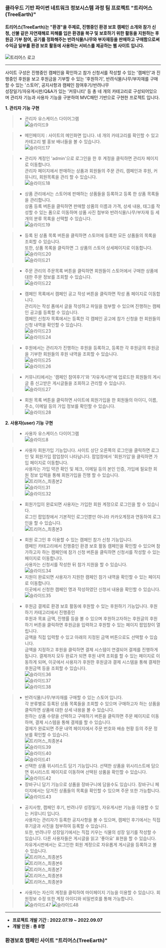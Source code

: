 ### **클라우드 기반 파이썬 네트워크 정보시스템 과정 팀 프로젝트 "트리어스(TreeEarth)"**   
#### 트리어스(TreeEarth)는 "환경"을 주제로, 진행중인 환경 보호 캠페인 소개와 참가 신청, 산불 같은 자연재해로 피해를 입은 환경을 복구 및 보호하기 위한 활동을 지원하는 후원금 기부 참여, 공기를 정화해주는 반려식물/나무와 부자재등을 판매하고 구매함으로써 수익금 일부를 환경 보호 활동에 사용하는 서비스를 제공하는 웹 사이트 입니다.   
![트리어스 로고](https://user-images.githubusercontent.com/110509005/193780027-42f1e326-9810-44f2-a22e-07dcfb1c3378.png)   
* * *   
사이트 구성은 진행중인 캠페인을 확인하고 참가 신청서를 작성할 수 있는 '캠페인'과 진행중인 후원을 보고 후원금을 기부할 수 있는 '후원하기', 반려식물/나무/부자재를 구매할 수 있는 '스토어', 공지사항과 캠페인 참여후기/반려나무   
성장일기/자유게시판/Q&A가 있는 '커뮤니티' 등 총 네 개의 카테고리로 구성되어있으며 관리자 기능과 사용자 기능을 구분하여 MVC패턴 기반으로 구현한 프로젝트 입니다.   
   
**1. 관리자 기능 구현**   
> * 관리자 유스케이스 다이어그램   
![슬라이드9](https://user-images.githubusercontent.com/110509005/193634227-76274254-4ae7-4b58-8800-0d661d8d7eca.PNG)   
   
> * 메인페이지 : 사이트의 메인화면 입니다. 네 개의 카테고리를 확인할 수 있고 카테고리 별 홍보 배너들을 볼 수 있습니다.   
![슬라이드17](https://user-images.githubusercontent.com/110509005/193634576-7e126f18-a075-449f-a8d7-30821f3ad513.PNG)   
   
> * 관리자 계정인 'admin'으로 로그인을 한 후 계정을 클릭하면 관리자 페이지로 이동합니다.   
관리자 페이지에서 판매하는 상품과 회원들의 주문 관리, 캠페인과 후원, 커뮤니티, 회원목록을 관리 할 수 있습니다.   
![슬라이드18](https://user-images.githubusercontent.com/110509005/193635101-186ae2d0-5b11-4535-952c-acb68a2fedfc.PNG)   

> * 상품 관리에서는 스토어에 판매하는 상품들을 등록하고 등록 한 상품 목록들을 관리합니다.   
상품 등록 버튼을 클릭하면 판매할 상품의 이름과 가격, 상세 내용, 태그를 작성할 수 있는 폼으로 이동하며 상품 사진 첨부와 반려식물/나무/부자재 등 세 개의 분류 목록을 선택할 수 있습니다.   
![슬라이드19](https://user-images.githubusercontent.com/110509005/193636877-3acebdc0-db3e-4126-863f-812ee45bc82a.PNG)   

> * 등록 된 상품 목록 버튼을 클릭하면 스토어에 등록한 모든 상품들의 목록을 조회할 수 있습니다.   
또한, 상품 목록을 클릭하면 그 상품의 스토어 상세페이지로 이동합니다.   
![슬라이드20](https://user-images.githubusercontent.com/110509005/193637594-c8efae51-8faf-4b65-a967-be1338d5ef1b.PNG)   
![슬라이드21](https://user-images.githubusercontent.com/110509005/193637632-93f1ffbd-7e9c-42c6-8ad0-5f73180667ef.PNG)   

> * 주문 관리의 주문목록 버튼을 클릭하면 회원들이 스토어에서 구매한 상품에 대한 주문 정보를 조회할 수 있습니다.   
![슬라이드22](https://user-images.githubusercontent.com/110509005/193639264-b8e0d762-30bd-401c-a323-7847cb3c8aa4.PNG)   

> * 캠페인 목록에서 캠페인 공고 작성 버튼을 클릭하면 작성 폼 페이지로 이동합니다.   
관리자는 작성 폼에서 글을 작성하고 파일을 첨부할 수 있으며 진행하는 캠페인 공고를 등록할 수 있습니다.   
캠페인 신청자 목록에서는 등록한 각 캠페인 공고에 참가 신청을 한 회원들의 신청 내역을 확인할 수 있습니다.   
![슬라이드23](https://user-images.githubusercontent.com/110509005/193640678-dab6a9a6-f317-40a8-aa23-464c66b098ef.PNG)   
![슬라이드24](https://user-images.githubusercontent.com/110509005/193640716-caed8cbf-be46-4508-b38a-8d797304901e.PNG)   

> * 후원에서는 관리자가 진행하는 후원을 등록하고, 등록한 각 후원글의 후원금을 기부한 회원들의 후원 내역을 조회할 수 있습니다.   
![슬라이드25](https://user-images.githubusercontent.com/110509005/193641712-382a66fd-69cf-4e07-b657-4ca1121ede4e.PNG)   
![슬라이드26](https://user-images.githubusercontent.com/110509005/193641734-b9c6fa68-2f31-4e52-9a6f-bba03891f226.PNG)   

> * 커뮤니티에서는 '캠페인 참여후기'와 '자유게시판'에 업로드한 회원들의 게시글 중 신고받은 게시글들을 조회하고 관리할 수 있습니다.   
![슬라이드27](https://user-images.githubusercontent.com/110509005/193642878-27151c73-ba47-4b4b-b12b-d541d58bc833.PNG)   

> * 회원 목록 버튼을 클릭하면 사이트에 회원가입을 한 회원들의 아이디, 이름, 주소, 이메일 등의 가입 정보를 확인할 수 있습니다.   
![슬라이드28](https://user-images.githubusercontent.com/110509005/193643474-1f59b34d-a8bc-496a-a063-159fc18343e0.PNG)   
   
**2. 사용자(user) 기능 구현**   
> * 사용자 유스케이스 다이어그램   
![슬라이드8](https://user-images.githubusercontent.com/110509005/193644701-85b3d3bf-a283-4b32-87ac-b70665c76f42.PNG)   

> * 사용자 회원가입 기능입니다. 사이트 상단 오른쪽의 로그인을 클릭하면 로그인 및 회원가입 팝업창이 나타납니다. 팝업창에서 '회원가입'을 클릭하면 가입 페이지로 이동합니다.   
사용자는 가입 약관 확인 및 체크, 이메일 등의 본인 인증, 가입에 필요한 회원 정보 입력을 통해 회원가입을 진행 할 수 있습니다.           
![트리어스_최종본2](https://user-images.githubusercontent.com/110509005/193781215-e20c5909-7963-48f4-9964-ac72f615b5c7.png)   
![슬라이드31](https://user-images.githubusercontent.com/110509005/193784175-84b3aeac-4a57-4066-8235-0a5757721199.PNG)   
![슬라이드32](https://user-images.githubusercontent.com/110509005/193784223-359b0bb0-3768-447a-b6e1-82eeab5f5296.PNG)   

> * 회원가입이 완료되면 사용자는 가입한 회원 계정으로 로그인을 할 수 있습니다.   
로그인 팝업창에서 기본적인 로그인뿐만 아니라 카카오계정과 연동하여 로그인을 할 수 있습니다.      
![트리어스_최종본3](https://user-images.githubusercontent.com/110509005/193785708-9d8cd6d9-ffac-447e-afc6-4beaaad7ae5f.png)

> * 회원 로그인 후 이용할 수 있는 캠페인 참가 신청 기능입니다.   
캠페인 카테고리에서 진행중인 환경 보호 활동 캠페인을 확인할 수 있으며 참가하고자 하는 캠페인에 참가 신청 버튼을 클릭하면 신청서를 작성할 수 있는 페이지로 이동합니다.   
사용자는 신청서를 작성한 뒤 참가 지원을 할 수 있습니다.   
![슬라이드34](https://user-images.githubusercontent.com/110509005/193789938-7de30447-6f9b-4396-bfaf-5f09f62eaafe.PNG)   
> * 지원이 완료되면 사용자가 지원한 캠페인 참가 내역을 확인할 수 있는 페이지로 이동합니다.   
이곳에서 신청한 캠페인 명과 작성하였던 신청서 내용을 확인할 수 있습니다.   
![슬라이드35](https://user-images.githubusercontent.com/110509005/193792857-5418c90b-c039-4edd-a97c-55358636e134.PNG)   

> * 후원금 결제로 환경 보호 활동에 후원할 수 있는 후원하기 기능입니다. 후원하기 카테고리에서 진행중인   
후원과 목표 금액, 진행률 등을 볼 수 있으며 후원하고자하는 후원글의 후원하기 버튼을 클릭하면 후원금을 입력하고 후원할 수 있는 페이지 팝업창이 열립니다.   
금액을 직접 입력할 수 있고 아래의 지정된 금액 버튼으로도 선택할 수 있습니다.   
금액을 지정하고 후원을 클릭하면 결제 시스템이 연결되어 결제를 진행하게 됩니다. 결제까지 모두 완료가 되면 후원 내역 조회를 할 수 있는 페이지로 이동하게 되며, 이곳에서 사용자가 후원한 후원글과 결제 시스템을 통해 결제한 후원금액 등을 조회할 수 있습니다.   
![슬라이드36](https://user-images.githubusercontent.com/110509005/193813800-5abf48d3-2657-4f3c-96c8-5b8cfdf13f8b.PNG)   
![슬라이드37](https://user-images.githubusercontent.com/110509005/193813840-1bc151e7-19a4-4f9c-9df3-26f5bb506c38.PNG)   
![슬라이드38](https://user-images.githubusercontent.com/110509005/193813897-a86cc4b9-6686-4fa8-a75d-843bc2fc8ae1.PNG)   

> * 반려식물/나무/부자재를 구매할 수 있는 스토어 입니다.   
각 분류별로 등록된 상품 목록들을 조회할 수 있으며 구매하고자 하는 상품을 클릭하면 상품에 대한 상세 내용을 볼 수 있습니다.   
원하는 상품 수량을 선택하고 구매하기 버튼을 클릭하면 주문 페이지로 이동하며, 결제 시스템을 통해 결제를 할 수 있습니다.   
결제가 완료되면 주문 내역 페이지에서 주문 번호와 배송 현황 등의 주문 정보를 확인할 수 있습니다.   
![트리어스_최종본4](https://user-images.githubusercontent.com/110509005/193818976-ceac4212-8d08-4bbb-b170-c77d7e48042d.png)   
![슬라이드39](https://user-images.githubusercontent.com/110509005/193819033-061fc83b-9ebc-4b1f-872e-67f8a414fc92.PNG)   
![슬라이드40](https://user-images.githubusercontent.com/110509005/193819053-a84ecd04-7a42-49ee-9f19-ee57b51bf712.PNG)   
![슬라이드41](https://user-images.githubusercontent.com/110509005/193819097-6b28bd51-205f-4b16-9809-e9aff5927a5b.PNG)   
> * 선택한 상품 위시리스트 담기 기능입니다. 선택한 상품을 위시리스트에 담으면 위시리스트 페이지로 이동하며 선택된 상품을 확인할 수 있습니다.   
![슬라이드42](https://user-images.githubusercontent.com/110509005/193821694-9b6c84d9-a878-48a1-9fdc-898037d9a95b.PNG)   
> * 장바구니 담기 기능으로 상품을 장바구니에 담을수도 있습니다. 장바구니 페이지에서는 담겨진 상품들의 목록을 확인할 수 있으며 주문 또한 가능합니다.   
![슬라이드43](https://user-images.githubusercontent.com/110509005/193823983-d79e4118-500a-4b3d-afab-3cf0df1f40e7.PNG)   

> * 공지사항, 캠페인 후기, 반려나무 성장일기, 자유게시판 기능을 이용할 수 있는 커뮤니티 입니다.   
사용자는 관리자가 등록한 공지사항을 볼 수 있으며, 캠페인 후기에서는 직접 후기글과 사진을 첨부하여 등록할 수 있습니다.   
또한, 반려나무 성장일기에서는 직접 키우는 식물의 성장 일기를 작성할 수 있습니다. 다른 사용자들은 게시글을 읽고 '좋아요' 표현을 할 수 있습니다.   
자유게시판에서는 로그인한 회원 계정으로 자유롭게 게시글을 등록하고 볼 수 있습니다.   
![트리어스_최종본5](https://user-images.githubusercontent.com/110509005/193833286-951c1cc8-13f3-4127-b01d-3564d998fb5d.png)      
![트리어스_최종본6](https://user-images.githubusercontent.com/110509005/193833341-03fb5d2f-bc80-44d9-bf85-e96cec816983.png)      
![트리어스_최종본7](https://user-images.githubusercontent.com/110509005/193833404-5bfad123-80e2-4a18-914e-a176eb61835b.png)   
![트리어스_최종본8](https://user-images.githubusercontent.com/110509005/193833452-4ab656e9-2dcf-44ee-81dc-35d52fcccbb0.png)   
![트리어스_최종본9](https://user-images.githubusercontent.com/110509005/193833489-80b812d4-7c12-4763-b64a-08025ea34683.png)   

> * 사용자는 자신의 계정을 클릭하여 마이페이지 기능을 이용할 수 있습니다. 회원정보 수정 또한 계정 아이디와 비밀번호를 통해 가능합니다.   
![슬라이드47](https://user-images.githubusercontent.com/110509005/193834912-2fd203bf-c8f5-4f9e-b939-34512f8e75fc.PNG)
![슬라이드48](https://user-images.githubusercontent.com/110509005/193834948-00ed8715-cc3e-409d-9d48-f8c4730a855b.PNG)

* * *   
* **프로젝트 개발 기간 : 2022.07.19 ~ 2022.09.07**   
* **개발 인원 : 총 8명**   
### 환경보호 캠페인 사이트 "트리어스(TreeEarth)"






